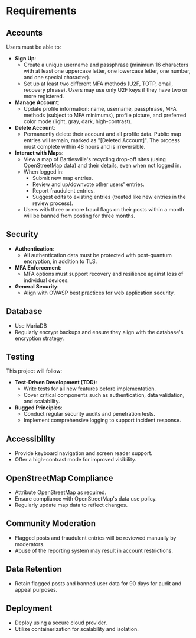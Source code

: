 # Requirements

## Accounts
Users must be able to:
- **Sign Up**:
  - Create a unique username and passphrase (minimum 16 characters with at least one uppercase letter, one lowercase letter, one number, and one special character).
  - Set up at least two different MFA methods (U2F, TOTP, email, recovery phrase). Users may use only U2F keys if they have two or more registered.
- **Manage Account**:
  - Update profile information: name, username, passphrase, MFA methods (subject to MFA minimums), profile picture, and preferred color mode (light, gray, dark, high-contrast).
- **Delete Account**:
  - Permanently delete their account and all profile data. Public map entries will remain, marked as "[Deleted Account]". The process must complete within 48 hours and is irreversible.
- **Interact with Maps**:
  - View a map of Bartlesville's recycling drop-off sites (using OpenStreetMap data) and their details, even when not logged in.
  - When logged in:
    - Submit new map entries.
    - Review and up/downvote other users' entries.
    - Report fraudulent entries.
    - Suggest edits to existing entries (treated like new entries in the review process).
  - Users with three or more fraud flags on their posts within a month will be banned from posting for three months.

## Security
- **Authentication**:
  - All authentication data must be protected with post-quantum encryption, in addition to TLS.
- **MFA Enforcement**:
  - MFA options must support recovery and resilience against loss of individual devices.
- **General Security**:
  - Align with OWASP best practices for web application security.

## Database
- Use MariaDB
- Regularly encrypt backups and ensure they align with the database's encryption strategy.

## Testing
This project will follow:
- **Test-Driven Development (TDD)**:
  - Write tests for all new features before implementation.
  - Cover critical components such as authentication, data validation, and scalability.
- **Rugged Principles**:
  - Conduct regular security audits and penetration tests.
  - Implement comprehensive logging to support incident response.

## Accessibility
- Provide keyboard navigation and screen reader support.
- Offer a high-contrast mode for improved visibility.

## OpenStreetMap Compliance
- Attribute OpenStreetMap as required.
- Ensure compliance with OpenStreetMap's data use policy.
- Regularly update map data to reflect changes.

## Community Moderation
- Flagged posts and fraudulent entries will be reviewed manually by moderators.
- Abuse of the reporting system may result in account restrictions.

## Data Retention
- Retain flagged posts and banned user data for 90 days for audit and appeal purposes.

## Deployment
- Deploy using a secure cloud provider.
- Utilize containerization for scalability and isolation.

